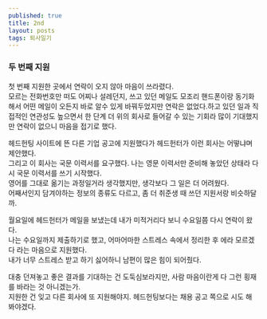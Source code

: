 ```yaml
---
published: true
title: 2nd
layout: posts
tags: 퇴사일기
---
```

### 두 번째 지원
첫 번째 지원한 곳에서 연락이 오지 않아 마음이 쓰라렸다.  
모르는 전화번호만 떠도 어찌나 설레던지, 쓰고 있던 메일도 모조리 핸드폰이랑 동기화 해서 어떤 메일이 오든지 바로 알수 있게 바꿔두었지만 연락은 없었다.하고 있던 일과 직접적인 연관성도 높으면서 한 단계 더 위의 회사로 들어갈 수 있는 기회라 많이 기대했지만 연락이 없으니 마음을 접기로 했다.

헤드헌팅 사이트에 뜬 다른 기업 공고에 지원했다가 헤드헌터가 이런 회사는 어떻냐며 제안했다.  
그리고 이 회사는 국문 이력서를 요구했다. 나는 영문 이력서만 준비해 놓았던 상태라 다시 국문 이력서를 쓰기 시작했다.  
영어를 그대로 옮기는 과정일거라 생각했지만, 생각보다 그 일은 더 어려웠다.   
어째서인지 담겨야하는 정보의 종류도 다르고, 좀 더 취준생 때 쓰던 지원서랑 비슷하달까.  

월요일에 헤드헌터가 메일을 보냈는데 내가 미적거리다 보니 수요일쯤 다시 연락이 왔다.  
나는 수요일까지 제출하기로 했고, 어마어마한 스트레스 속에서 정리한 후 에라 모르겠다 라는 마음으로 지원했다.  
내가 너무 스트레스 받고 하기 싫어하니 남편이 많은 힘이 되어줬다.  

대충 던져놓고 좋은 결과를 기대하는 건 도둑심보라지만, 사람 마음이란게 다 그런 횡재를 바라는 것 아니겠는가.  
지원한 건 잊고 다른 회사에 또 지원해야지.
헤드헌팅보다는 채용 공고 쪽으로 시도 해 봐야겠다.
